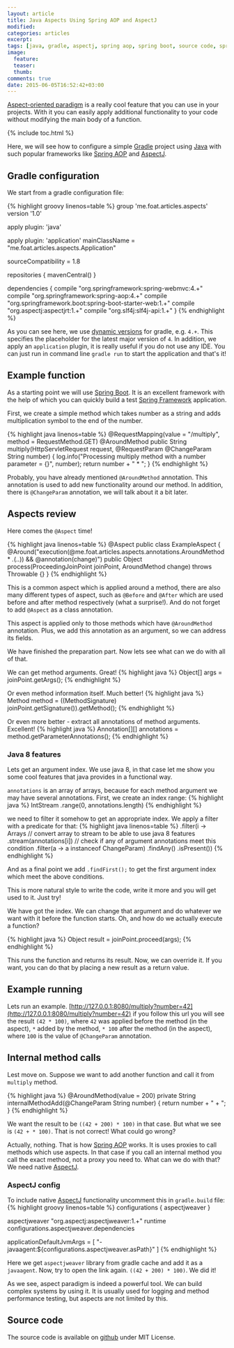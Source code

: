 ```yaml
---
layout: article
title: Java Aspects Using Spring AOP and AspectJ
modified:
categories: articles
excerpt: 
tags: [java, gradle, aspectj, spring aop, spring boot, source code, spring, spring framework]
image:
  feature:
  teaser:
  thumb:
comments: true
date: 2015-06-05T16:52:42+03:00
---
```


[Aspect-oriented paradigm] is a really cool feature that you can use in your projects. With it you can easily apply additional functionality to your code without modifying the main body of a function.

{% include toc.html %}

Here, we will see how to configure a simple [Gradle] project using [Java] with such popular frameworks like [Spring AOP] and [AspectJ].

## Gradle configuration
We start from a gradle configuration file:

{% highlight groovy linenos=table %}
group 'me.foat.articles.aspects'
version '1.0'

apply plugin: 'java'

apply plugin: 'application'
mainClassName = "me.foat.articles.aspects.Application"

sourceCompatibility = 1.8

repositories {
    mavenCentral()
}

dependencies {
    compile "org.springframework:spring-webmvc:4.+"
    compile "org.springframework:spring-aop:4.+"
    compile "org.springframework.boot:spring-boot-starter-web:1.+"
    compile "org.aspectj:aspectjrt:1.+"
    compile "org.slf4j:slf4j-api:1.+"
}
{% endhighlight %}

As you can see here, we use [dynamic versions] for gradle, e.g. `4.+`. This specifies the placeholder for the latest major version of `4`. In addition, we apply an `application` plugin, it is really useful if you do not use any IDE. You can just run in command line `gradle run` to start the application and that's it!

## Example function
As a starting point we will use [Spring Boot]. It is an excellent framework with the help of which you can quickly build a test [Spring Framework] application.

First, we create a simple method which takes number as a string and adds multiplication symbol to the end of the number.

{% highlight java linenos=table %}
@RequestMapping(value = "/multiply", method = RequestMethod.GET)
@AroundMethod
public String multiply(HttpServletRequest request, @RequestParam @ChangeParam String number) {
    log.info("Processing multiply method with a number parameter = {}", number);
    return number + " * ";
}
{% endhighlight %}

Probably, you have already mentioned `@AroundMethod` annotation. This annotation is used to add new functionality around our method. In addition, there is `@ChangeParam` annotation, we will talk about it a bit later.

## Aspects review
Here comes the `@Aspect` time!

{% highlight java linenos=table %}
@Aspect
public class ExampleAspect {
    @Around("execution(@me.foat.articles.aspects.annotations.AroundMethod * *.*(..)) && @annotation(change)")
    public Object process(ProceedingJoinPoint joinPoint, AroundMethod change) throws Throwable {}
}
{% endhighlight %}

This is a common aspect which is applied around a method, there are also many different types of aspect, such as
`@Before` and `@After` which are used before and after method respectively (what a surprise!). And do not forget to add `@Aspect` as a class annotation.

This aspect is applied only to those methods which have `@AroundMethod` annotation. Plus, we add this annotation as an argument, so we can address its fields.

We have finished the preparation part. Now lets see what can we do with all of that.

We can get method arguments. Great!
{% highlight java %}
Object[] args = joinPoint.getArgs();
{% endhighlight %}

Or even method information itself. Much better!
{% highlight java %}
Method method = ((MethodSignature) joinPoint.getSignature()).getMethod();
{% endhighlight %}

Or even more better - extract all annotations of method arguments. Excellent!
{% highlight java %}
Annotation[][] annotations = method.getParameterAnnotations();
{% endhighlight %}

### Java 8 features
Lets get an argument index. We use java 8, in that case let me show you some cool features that java provides in a functional way.

`annotations` is an array of arrays, because for each method argument we may have several annotations.
First, we create an index range:
{% highlight java %}
IntStream
    .range(0, annotations.length)
{% endhighlight %}

we need to filter it somehow to get an appropriate index. We apply a filter with a predicate for that:
{% highlight java linenos=table %}
.filter(i ->
        Arrays
        	// convert array to stream to be able to use java 8 features
                .stream(annotations[i])
                // check if any of argument annotations meet this condition
                .filter(a -> a instanceof ChangeParam)
                .findAny()
                .isPresent()) 
{% endhighlight %}

And as a final point we add `.findFirst();` to get the first argument index which meet the above conditions.

This is more natural style to write the code, write it more and you will get used to it. Just try!

We have got the index. We can change that argument and do whatever we want with it before the function starts. Oh, and how do we actually execute a function?

{% highlight java %}
Object result = joinPoint.proceed(args);
{% endhighlight %}

This runs the function and returns its result. Now, we can override it. If you want, you can do that by placing a new result as a return value.

## Example running
Lets run an example. [http://127.0.0.1:8080/multiply?number=42](http://127.0.0.1:8080/multiply?number=42) if you follow this url you will see the result `(42 * 100)`, where `42` was applied before the method (in the aspect), `*` added by the method, `* 100` after the method (in the aspect), where `100` is the value of `@ChangeParam` annotation.

## Internal method calls
Lest move on. Suppose we want to add another function and call it from `multiply` method.

{% highlight java %}
@AroundMethod(value = 200)
private String internalMethodAdd(@ChangeParam String number) { return number + " + "; }
{% endhighlight %}

We want the result to be `((42 + 200) * 100)` in that case. But what we see is `(42 + * 100)`. That is not correct! What could go wrong?

Actually, nothing. That is how [Spring AOP] works. It is uses proxies to call methods which use aspects. In that case if you call an internal method you call the exact method, not a proxy you need to. What can we do with that? We need native [AspectJ].

### AspectJ config
To include native [AspectJ] functionality uncomment this in `gradle.build` file:
{% highlight groovy linenos=table %}
configurations {
    aspectjweaver
}

aspectjweaver "org.aspectj:aspectjweaver:1.+"
runtime configurations.aspectjweaver.dependencies

applicationDefaultJvmArgs = [
        "-javaagent:${configurations.aspectjweaver.asPath}"
]
{% endhighlight %}

Here we get `aspectjweaver` library from gradle cache and add it as a `javaagent`. Now, try to open the link again.
`((42 + 200) * 100)`. We did it!

As we see, aspect paradigm is indeed a powerful tool. We can build complex systems by using it. It is usually used for logging and method performance testing, but aspects are not limited by this.

## Source code
The source code is available on [github](https://github.com/Foat/articles/tree/master/java-aspects) under MIT License.

[Aspect-oriented paradigm]: http://en.wikipedia.org/wiki/Aspect-oriented_programming
[Gradle]: https://gradle.org
[Java]: http://www.oracle.com/technetwork/java/javase/downloads/index.html
[Spring AOP]: http://docs.spring.io/spring/docs/current/spring-framework-reference/html/aop.html
[AspectJ]: https://eclipse.org/aspectj/
[Spring Boot]: http://projects.spring.io/spring-boot/
[Spring MVC]: https://spring.io/guides/gs/serving-web-content/
[Spring Framework]: http://projects.spring.io/spring-framework/

[dynamic versions]: https://docs.gradle.org/1.8-rc-1/userguide/dependency_management.html#sub:dynamic_versions_and_changing_modules
[Application plugin]: https://docs.gradle.org/current/userguide/application_plugin.html